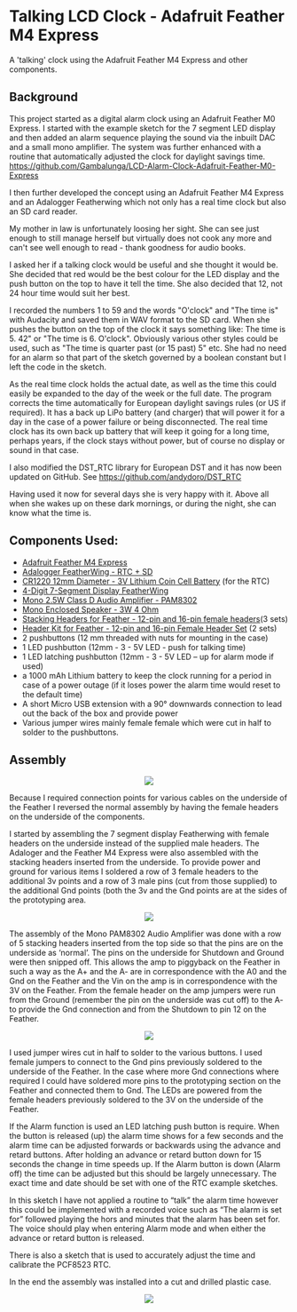 # Talking LCD Clock - Adafruit Feather M4 Express
A 'talking' clock using the Adafruit Feather M4 Express and other components. 
## Background
This project started as a digital alarm clock using an Adafruit Feather M0 Express. I started with the example sketch for the 7 segment LED display and then added an alarm sequence playing the sound  via the inbuilt DAC and a small mono amplifier. The system was further enhanced with a routine that automatically adjusted the clock for daylight savings time.
https://github.com/Gambalunga/LCD-Alarm-Clock-Adafruit-Feather-M0-Express

I then further developed the concept using an Adafruit Feather M4 Express and an Adalogger Featherwing which not only has a real time clock but also an SD card reader.

My mother in law is unfortunately loosing her sight. She can see just enough to still manage herself but virtually does not cook any more and can't see well enough to read - thank goodness for audio books.

I asked her if a talking clock would be useful and she thought it would be. She decided that red would be the best colour for the LED display and the push button on the top to have it tell the time. She also decided that 12, not 24 hour time would suit her best. 

I recorded the numbers 1 to 59 and the words "O'clock" and "The time is" with Audacity and saved them in WAV format to the SD card. When she pushes the button on the top of the clock it says something like: The time is 5. 42" or "The time is 6. O'clock". Obviously various other styles could be used, such as "The time is quarter past (or 15 past) 5" etc. She had no need for an alarm so that part of the sketch governed by a boolean constant but I left the code in the sketch.

As the real time clock holds the actual date, as well as the time this could easily be expanded to the day of the week or the full date. The program corrects the time automatically for European daylight savings rules (or US if required). It has a back up LiPo battery (and charger) that will power it for a day in the case of a power failure or being disconnected. The real time clock has its own back up battery that will keep it going for a long time, perhaps years, if the clock stays without power, but of course no display or sound in that case. 

I also modified the DST_RTC library for European DST and it has now been updated on GitHub. See https://github.com/andydoro/DST_RTC

Having used it now for several days she is very happy with it. Above all when she wakes up on these dark mornings, or during the night, she can know what the time is. 

## Components Used:

* [Adafruit Feather M4 Express](https://www.adafruit.com/product/3857)
* [Adalogger FeatherWing - RTC + SD](https://www.adafruit.com/product/2922)
* [CR1220 12mm Diameter - 3V Lithium Coin Cell Battery](https://www.adafruit.com/product/380) (for the RTC)
* [4-Digit 7-Segment Display FeatherWing](https://www.adafruit.com/product/3106)
* [Mono 2.5W Class D Audio Amplifier - PAM8302](https://www.adafruit.com/product/2130)
* [Mono Enclosed Speaker - 3W 4 Ohm](https://www.adafruit.com/product/4445)
* [Stacking Headers for Feather - 12-pin and 16-pin female headers](https://www.adafruit.com/product/2830)(3 sets)
* [Header Kit for Feather - 12-pin and 16-pin Female Header Set](https://www.adafruit.com/product/2886) (2 sets)
* 2 pushbuttons (12 mm threaded with nuts for mounting in the case) 
* 1 LED pushbutton (12mm -  3 - 5V  LED - push for talking time)
* 1 LED latching pushbutton (12mm  -  3 - 5V  LED – up for alarm mode if used)
* a 1000 mAh Lithium battery to keep the clock running for a period in case of a power outage (if it loses power the alarm time would reset to the default time)
* A short Micro USB extension with a 90° downwards connection to lead out the back of the box and provide power
 * Various jumper wires mainly female female which were cut in half to solder to the pushbuttons. 

## Assembly

<p align="center">
  <img src="https://github.com/Gambalunga/Talking-LCD-Clock-Adafruit-Feather-M4-Express/blob/main/Images/Talking%20LCD%20Clock%20M4.jpg">
</p>

Because I required connection points for various cables on the underside of the Feather I reversed the normal assembly by having the female headers on the underside of the components. 

I started by assembling the 7 segment display Featherwing with female headers on the underside instead of the supplied male headers. The Adaloger and the Feather M4 Express were also assembled with the stacking headers inserted from the underside. To provide power and ground for various items I soldered a row of 3 female headers to the additional 3v points and a row of 3 male pins (cut from those supplied) to the additional Gnd points (both the 3v and the Gnd points are at the sides of the prototyping area.

<p align="center">
  <img src="https://github.com/Gambalunga/Talking-LCD-Clock-Adafruit-Feather-M4-Express/blob/main/Images/20201104_095538.jpg">
</p>

The assembly of the Mono PAM8302 Audio Amplifier was done with a row of 5 stacking headers inserted from the top side so that the pins are on the underside as ‘normal’. The pins on the underside for Shutdown and Ground were then snipped off. This allows the amp to piggyback on the Feather in such a way as the A+ and the A- are in correspondence with the A0 and the Gnd on the Feather and the Vin on the amp is in correspondence with the 3V on the Feather. From the female header on the amp jumpers were run from the Ground (remember the pin on the underside was cut off) to the A- to provide the Gnd connection and from the Shutdown to pin 12 on the Feather.

<p align="center">
  <img src="https://github.com/Gambalunga/Talking-LCD-Clock-Adafruit-Feather-M4-Express/blob/main/Images/20201104_095329.jpg">
</p>

I used jumper wires cut in half to solder to the various buttons. I used female jumpers to connect to the Gnd pins previously soldered to the underside of the Feather. In the case where more Gnd connections where required I could have soldered more pins to the prototyping section on the Feather and connected them to Gnd. The LEDs are powered from the female headers previously soldered to the 3V on the underside of the Feather. 

If the Alarm function is used an LED latching push button is require. When the button is released (up) the alarm time shows for a few seconds and the alarm time can be adjusted forwards or backwards using the advance and retard buttons. After holding an advance or retard button down for 15 seconds the change in time speeds up. If the Alarm button is down (Alarm off) the time can be adjusted but this should be largely unnecessary. The exact time and date should be set with one of the RTC example sketches. 

In this sketch I have not applied a routine to “talk” the alarm time however this could be implemented with a recorded voice such as “The alarm is set for”  followed playing the hors and minutes that the alarm has been set for. The voice should play when entering Alarm mode and when either the advance or retard button is released.

There is also a sketch that is used to accurately adjust the time and calibrate the PCF8523 RTC.

In the end the assembly was installed into a cut and drilled plastic case.

<p align="center">
  <img src="https://github.com/Gambalunga/Talking-LCD-Clock-Adafruit-Feather-M4-Express/blob/main/Images/20201104_175348.jpg">
</p>
